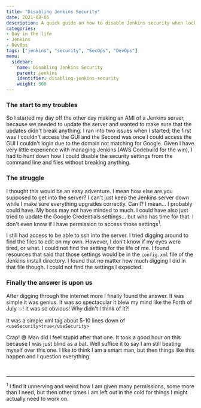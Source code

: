 ```yaml
---
title: "Disabling Jenkins Security"
date: 2021-08-05
description: A quick guide on how to disable Jenkins security when locked out of the UI.
categories:
- Day in the life
- Jenkins
- DevOps
tags: ["jenkins", "security", "SecOps", "DevOps"]
menu:
  sidebar:
    name: Disabling Jenkins Security
    parent: jenkins
    identifier: disabling-jenkins-security
    weight: 500
---
```

### The start to my troubles

So I started my day off the other day making an AMI of a Jenkins server, because we needed to update the server and wanted to make sure that the updates didn't break anything. I ran into two issues when I started; the first was I couldn't access the GUI and the Second was once I could access the GUI I couldn't login due to the domain not matching for Google. Given I have very little experience with managing Jenkins (AWS Codebuild for the win), I had to hunt down how I could disable the security settings from the command line and files without breaking anything.

### The struggle
I thought this would be an easy adventure. I mean how else are you supposed to get into the server? I can't just keep the Jenkins server down while I make sure everything upgrades correctly. Can I? I mean... I probably could have. My boss may not have minded to much. I could have also just tried to update the Google Credentials settings... but who has time for that. I don't even know if I have permission to access those settings<sup>1</sup>.

I still had access to be able to ssh into the server. I tried digging around to find the files to edit on my own. However, I don't know if my eyes were tired, or what. I could not find the setting for the life of me. I found resources that said that those settings would be in the ``config.xml`` file of the Jenkins install directory. I found that no matter how much digging I did in that file though. I could not find the settings I expected.

### Finally the answer is upon us
After digging through the internet more I finally found the answer. It  was simple it was genius. It was so spectacular it blew my mind like the Forth of July :boom:! It was so obvious! Why didn't I think of it?!

It was a simple xml tag about 5-10 lines down of ``<useSecurity>true</useSecurity>``

Crap! :sweat_smile: Man did I feel stupid after that one. It took a good hour on this because I was just blind as a bat. Well suffice it to say I am still beating myself over this one. I like to think I am a smart man, but then things like this happen and I question everything.


<br /><hr/>
<sup>1</sup> I find it unnerving and weird how I am given many permissions, some more than I need, but then other times I am left out in the cold for things I might actually need to work on.
